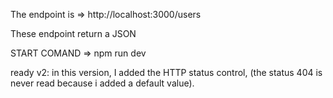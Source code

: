 The endpoint is => http://localhost:3000/users

These endpoint return a JSON

START COMAND => npm run dev

ready v2: in this version, I added the HTTP status control, (the status 404 is never read because i added a default value).